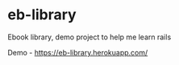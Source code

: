 # eb-library
Ebook library, demo project to help me learn rails

Demo - https://eb-library.herokuapp.com/
